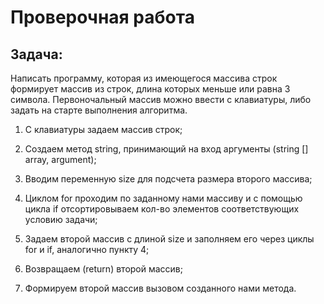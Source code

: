 # Проверочная работа

## Задача:

Написать программу, которая из имеющегося массива строк формирует массив из строк, длина которых меньше или равна 3 символа. Первоночальный массив можно ввести с клавиатуры, либо задать на старте выполнения алгоритма.

1. С клавиатуры задаем массив строк;

2. Создаем метод string, принимающий на вход аргументы (string [] array, argument);

3. Вводим переменную size для подсчета размера второго массива;

4. Циклом for проходим по заданному нами массиву и с помощью цикла if отсортировываем кол-во элементов соответствующих условию задачи;

5. Задаем второй массив с длиной size и заполняем его через циклы for и if, аналогично пункту 4;

6. Возвращаем (return) второй массив;

7. Формируем второй массив вызовом созданного нами метода.

